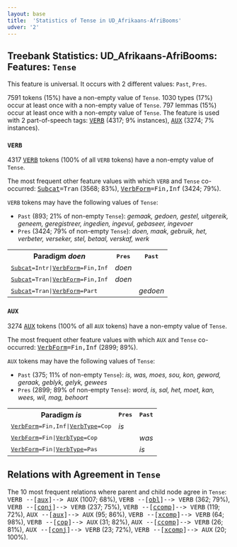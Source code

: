 ```yaml
---
layout: base
title:  'Statistics of Tense in UD_Afrikaans-AfriBooms'
udver: '2'
---
```


## Treebank Statistics: UD_Afrikaans-AfriBooms: Features: `Tense`

This feature is universal.
It occurs with 2 different values: `Past`, `Pres`.

7591 tokens (15%) have a non-empty value of `Tense`.
1030 types (17%) occur at least once with a non-empty value of `Tense`.
797 lemmas (15%) occur at least once with a non-empty value of `Tense`.
The feature is used with 2 part-of-speech tags: <tt><a href="af_afribooms-pos-VERB.html">VERB</a></tt> (4317; 9% instances), <tt><a href="af_afribooms-pos-AUX.html">AUX</a></tt> (3274; 7% instances).

### `VERB`

4317 <tt><a href="af_afribooms-pos-VERB.html">VERB</a></tt> tokens (100% of all `VERB` tokens) have a non-empty value of `Tense`.

The most frequent other feature values with which `VERB` and `Tense` co-occurred: <tt><a href="af_afribooms-feat-Subcat.html">Subcat</a></tt><tt>=Tran</tt> (3568; 83%), <tt><a href="af_afribooms-feat-VerbForm.html">VerbForm</a></tt><tt>=Fin,Inf</tt> (3424; 79%).

`VERB` tokens may have the following values of `Tense`:

* `Past` (893; 21% of non-empty `Tense`): <em>gemaak, gedoen, gestel, uitgereik, geneem, geregistreer, ingedien, ingevul, gebaseer, ingevoer</em>
* `Pres` (3424; 79% of non-empty `Tense`): <em>doen, maak, gebruik, het, verbeter, verseker, stel, betaal, verskaf, werk</em>

<table>
  <tr><th>Paradigm <i>doen</i></th><th><tt>Pres</tt></th><th><tt>Past</tt></th></tr>
  <tr><td><tt><tt><a href="af_afribooms-feat-Subcat.html">Subcat</a></tt><tt>=Intr</tt>|<tt><a href="af_afribooms-feat-VerbForm.html">VerbForm</a></tt><tt>=Fin,Inf</tt></tt></td><td><em>doen</em></td><td></td></tr>
  <tr><td><tt><tt><a href="af_afribooms-feat-Subcat.html">Subcat</a></tt><tt>=Tran</tt>|<tt><a href="af_afribooms-feat-VerbForm.html">VerbForm</a></tt><tt>=Fin,Inf</tt></tt></td><td><em>doen</em></td><td></td></tr>
  <tr><td><tt><tt><a href="af_afribooms-feat-Subcat.html">Subcat</a></tt><tt>=Tran</tt>|<tt><a href="af_afribooms-feat-VerbForm.html">VerbForm</a></tt><tt>=Part</tt></tt></td><td></td><td><em>gedoen</em></td></tr>
</table>

### `AUX`

3274 <tt><a href="af_afribooms-pos-AUX.html">AUX</a></tt> tokens (100% of all `AUX` tokens) have a non-empty value of `Tense`.

The most frequent other feature values with which `AUX` and `Tense` co-occurred: <tt><a href="af_afribooms-feat-VerbForm.html">VerbForm</a></tt><tt>=Fin,Inf</tt> (2899; 89%).

`AUX` tokens may have the following values of `Tense`:

* `Past` (375; 11% of non-empty `Tense`): <em>is, was, moes, sou, kon, geword, geraak, geblyk, gelyk, gewees</em>
* `Pres` (2899; 89% of non-empty `Tense`): <em>word, is, sal, het, moet, kan, wees, wil, mag, behoort</em>

<table>
  <tr><th>Paradigm <i>is</i></th><th><tt>Pres</tt></th><th><tt>Past</tt></th></tr>
  <tr><td><tt><tt><a href="af_afribooms-feat-VerbForm.html">VerbForm</a></tt><tt>=Fin,Inf</tt>|<tt><a href="af_afribooms-feat-VerbType.html">VerbType</a></tt><tt>=Cop</tt></tt></td><td><em>is</em></td><td></td></tr>
  <tr><td><tt><tt><a href="af_afribooms-feat-VerbForm.html">VerbForm</a></tt><tt>=Fin</tt>|<tt><a href="af_afribooms-feat-VerbType.html">VerbType</a></tt><tt>=Cop</tt></tt></td><td></td><td><em>was</em></td></tr>
  <tr><td><tt><tt><a href="af_afribooms-feat-VerbForm.html">VerbForm</a></tt><tt>=Fin</tt>|<tt><a href="af_afribooms-feat-VerbType.html">VerbType</a></tt><tt>=Pas</tt></tt></td><td></td><td><em>is</em></td></tr>
</table>

## Relations with Agreement in `Tense`

The 10 most frequent relations where parent and child node agree in `Tense`:
<tt>VERB --[<tt><a href="af_afribooms-dep-aux.html">aux</a></tt>]--> AUX</tt> (1007; 68%),
<tt>VERB --[<tt><a href="af_afribooms-dep-obl.html">obl</a></tt>]--> VERB</tt> (362; 79%),
<tt>VERB --[<tt><a href="af_afribooms-dep-conj.html">conj</a></tt>]--> VERB</tt> (237; 75%),
<tt>VERB --[<tt><a href="af_afribooms-dep-ccomp.html">ccomp</a></tt>]--> VERB</tt> (119; 72%),
<tt>AUX --[<tt><a href="af_afribooms-dep-aux.html">aux</a></tt>]--> AUX</tt> (95; 86%),
<tt>VERB --[<tt><a href="af_afribooms-dep-xcomp.html">xcomp</a></tt>]--> VERB</tt> (64; 98%),
<tt>VERB --[<tt><a href="af_afribooms-dep-cop.html">cop</a></tt>]--> AUX</tt> (31; 82%),
<tt>AUX --[<tt><a href="af_afribooms-dep-ccomp.html">ccomp</a></tt>]--> VERB</tt> (26; 81%),
<tt>AUX --[<tt><a href="af_afribooms-dep-conj.html">conj</a></tt>]--> VERB</tt> (23; 72%),
<tt>VERB --[<tt><a href="af_afribooms-dep-xcomp.html">xcomp</a></tt>]--> AUX</tt> (20; 100%).


